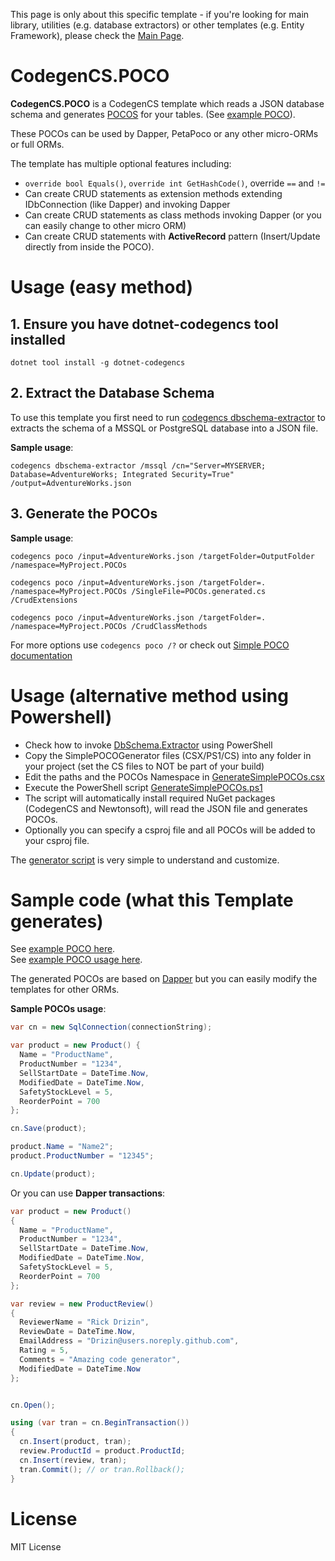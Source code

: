 This page is only about this specific template - if you're looking for main library, utilities (e.g. database extractors) or other templates (e.g. Entity Framework), please check the [Main Page](https://github.com/Drizin/CodegenCS/).

# CodegenCS.POCO

**CodegenCS.POCO** is a CodegenCS template which reads a JSON database schema and generates [POCOS](https://stackoverflow.com/a/250006/3606250) for your tables. (See [example POCO](https://github.com/Drizin/CodegenCS/blob/master/src/CodegenCS.POCO/POCOs/Product.cs)).

These POCOs can be used by Dapper, PetaPoco or any other micro-ORMs or full ORMs.

The template has multiple optional features including: 

* `override bool Equals()`, `override int GetHashCode()`, override `==` and `!=`
* Can create CRUD statements as extension methods extending IDbConnection (like Dapper) and invoking Dapper
* Can create CRUD statements as class methods invoking Dapper (or you can easily change to other micro ORM)
* Can create CRUD statements with **ActiveRecord** pattern (Insert/Update directly from inside the POCO).

# Usage (easy method)

## 1. Ensure you have dotnet-codegencs tool installed

```dotnet tool install -g dotnet-codegencs```

## 2. Extract the Database Schema

To use this template you first need to run [codegencs dbschema-extractor](https://github.com/Drizin/CodegenCS#dotnet-codegencs-dbschema-extractor) to extracts the schema of a MSSQL or PostgreSQL database into a JSON file.

**Sample usage**:

```codegencs dbschema-extractor /mssql /cn="Server=MYSERVER; Database=AdventureWorks; Integrated Security=True" /output=AdventureWorks.json```

## 3. Generate the POCOs

**Sample usage**:

```codegencs poco /input=AdventureWorks.json /targetFolder=OutputFolder /namespace=MyProject.POCOs```

```codegencs poco /input=AdventureWorks.json /targetFolder=. /namespace=MyProject.POCOs /SingleFile=POCOs.generated.cs /CrudExtensions```

```codegencs poco /input=AdventureWorks.json /targetFolder=. /namespace=MyProject.POCOs /CrudClassMethods```

For more options use ```codegencs poco /?``` or check out [Simple POCO documentation](https://github.com/Drizin/CodegenCS/tree/master/src/CodegenCS.POCO)

# Usage (alternative method using Powershell)

- Check how to invoke [DbSchema.Extractor](https://github.com/Drizin/CodegenCS/tree/master/src/CodegenCS.DbSchema.Extractor) using PowerShell
- Copy the SimplePOCOGenerator files (CSX/PS1/CS) into any folder in your project (set the CS files to NOT be part of your build)
- Edit the paths and the POCOs Namespace in [GenerateSimplePOCOs.csx](https://github.com/Drizin/CodegenCS/blob/master/src/CodegenCS.POCO/GenerateSimplePOCOs.csx)
- Execute the PowerShell script [GenerateSimplePOCOs.ps1](https://github.com/Drizin/CodegenCS/blob/master/src/CodegenCS.POCO/GenerateSimplePOCOs.ps1)
- The script will automatically install required NuGet packages (CodegenCS and Newtonsoft), will read the JSON file and generates POCOs.
- Optionally you can specify a csproj file and all POCOs will be added to your csproj file.

The [generator script](https://github.com/Drizin/CodegenCS/blob/master/src/CodegenCS.POCO/SimplePOCOGenerator.cs) is very simple to understand and customize.

# Sample code (what this Template generates)

See [example POCO here](https://github.com/Drizin/CodegenCS/blob/master/src/CodegenCS.POCO/POCOs/Product.cs).  
See [example POCO usage here](https://github.com/Drizin/CodegenCS/blob/master/src/CodegenCS.Tests/POCOTests/POCOTests.cs).

The generated POCOs are based on [Dapper](https://github.com/StackExchange/Dapper/) but you can easily modify the templates for other ORMs.

**Sample POCOs usage**:

```cs
var cn = new SqlConnection(connectionString);

var product = new Product() { 
  Name = "ProductName", 
  ProductNumber = "1234", 
  SellStartDate = DateTime.Now, 
  ModifiedDate = DateTime.Now, 
  SafetyStockLevel = 5, 
  ReorderPoint = 700 
};

cn.Save(product);

product.Name = "Name2";
product.ProductNumber = "12345";

cn.Update(product);
```

Or you can use **Dapper transactions**:

```cs
var product = new Product()
{
  Name = "ProductName",
  ProductNumber = "1234",
  SellStartDate = DateTime.Now,
  ModifiedDate = DateTime.Now,
  SafetyStockLevel = 5,
  ReorderPoint = 700
};

var review = new ProductReview()
{
  ReviewerName = "Rick Drizin",
  ReviewDate = DateTime.Now,
  EmailAddress = "Drizin@users.noreply.github.com",
  Rating = 5,
  Comments = "Amazing code generator",
  ModifiedDate = DateTime.Now
};


cn.Open();

using (var tran = cn.BeginTransaction())
{
  cn.Insert(product, tran);
  review.ProductId = product.ProductId;
  cn.Insert(review, tran);
  tran.Commit(); // or tran.Rollback();
}
```


# License
MIT License
